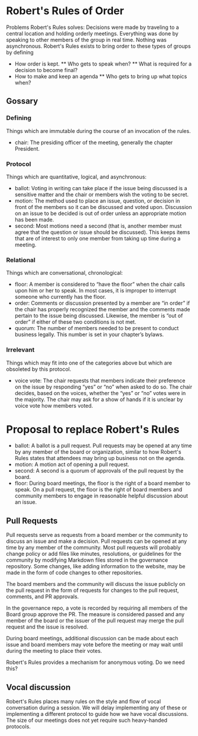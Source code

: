 # Robert's Rules of Order
Problems Robert's Rules solves:
Decisions were made by traveling to a central location and holding orderly meetings. Everything was done by speaking to other members of the group in real time. Nothing was asynchronous. Robert's Rules exists to bring order to these types of groups by defining

* How order is kept.
** Who gets to speak when?
** What is required for a decision to become final?
* How to make and keep an agenda
** Who gets to bring up what topics when?

## Gossary

### Defining
Things which are immutable during the course of an invocation of the rules.

* chair: The presiding officer of the meeting, generally the chapter President.

### Protocol
Things which are quantitative, logical, and asynchronous:

* ballot: Voting in writing can take place if the issue being discussed is a sensitive matter and the chair or
members wish the voting to be secret.
* motion: The method used to place an issue, question, or decision in front of the members so it can be
discussed and voted upon. Discussion on an issue to be decided is out of order unless an appropriate
motion has been made.
* second: Most motions need a second (that is, another member must agree that the question or issue
should be discussed). This keeps items that are of interest to only one member from taking up time during
a meeting.

### Relational
Things which are conversational, chronological:

* floor: A member is considered to “have the floor” when the chair calls upon him or her to speak. In most
cases, it is improper to interrupt someone who currently has the floor.
* order: Comments or discussion presented by a member are “in order” if the chair has properly
recognized the member and the comments made pertain to the issue being discussed. Likewise, the
member is “out of order” if either of these two conditions is not met.
* quorum: The number of members needed to be present to conduct business legally. This number is set
in your chapter’s bylaws.

### Irrelevant
Things which may fit into one of the categories above but which are obsoleted by this protocol.

* voice vote: The chair requests that members indicate their preference on the issue by responding “yes”
or “no” when asked to do so. The chair decides, based on the voices, whether the “yes” or “no” votes
were in the majority. The chair may ask for a show of hands if it is unclear by voice vote how members
voted. 

# Proposal to replace Robert's Rules

* ballot: A ballot is a pull request. Pull requests may be opened at any time by any member of the board or organization, similar to how Robert's Rules states that attendees may bring up business not on the agenda.
* motion: A motion act of opening a pull request.
* second: A second is a quorum of approvals of the pull request by the board.
* floor: During board meetings, the floor is the right of a board member to speak. On a pull request, the floor is the right of board members and community members to engage in reasonable helpful discussion about an issue.

## Pull Requests
Pull requests serve as requests from a board member or the community to discuss an issue and make a decision. Pull requests can be opened at any time by any member of the community. Most pull requests will probably change policy or add files like minutes, resolutions, or guidelines for the community by modifying Markdown files stored in the governance repository. Some changes, like adding information to the website, may be made in the form of code changes to other repositories.

The board members and the community will discuss the issue publicly on the pull request in the form of requests for changes to the pull request, comments, and PR approvals.

In the governance repo, a vote is recorded by requiring all members of the Board group approve the PR. The measure is considered passed and any member of the board or the issuer of the pull request may merge the pull request and the issue is resolved.

During board meetings, additional discussion can be made about each issue and board members may vote before the meeting or may wait until during the meeting to place their votes.

Robert's Rules provides a mechanism for anonymous voting. Do we need this?

## Vocal discussion
Robert's Rules places many rules on the style and flow of vocal conversation during a session. We will delay implementing any of these or implementing a different protocol to guide how we have vocal discussions. The size of our meetings does not yet require such heavy-handed protocols.
